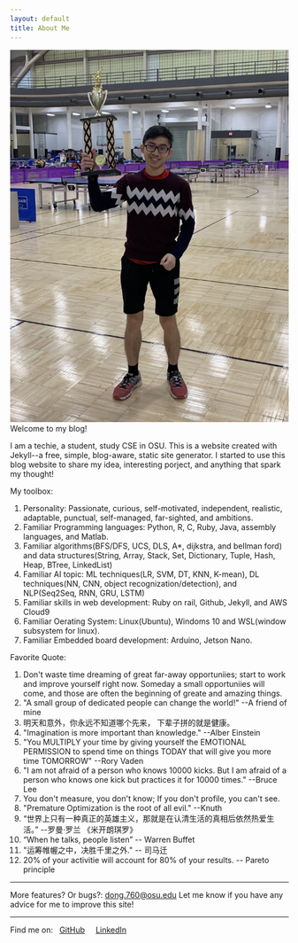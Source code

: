 ```yaml
---
layout: default
title: About Me
---
```

<!-- Using Embedded ruby to do calculation , se more detail: https://www.startuprocket.com/articles/a-quick-introduction-to-embedded-ruby-a-k-a-erb-eruby-->
![trophy.jpg](/assets/images/trophy.jpg)
Welcome to my blog!


I am a techie, a student, study CSE in OSU. This is a website created with Jekyll--a free, simple, blog-aware, static site generator. I started to use this blog website to share my idea, interesting porject, and anything that spark my thought!

My toolbox:
1. Personality: Passionate, curious, self-motivated, independent, realistic, adaptable, punctual, self-managed, far-sighted, and ambitions.
2. Familiar Programming languages: Python, R, C, Ruby, Java, assembly languages, and Matlab.
3. Familiar algorithms(BFS/DFS, UCS, DLS, A*, dijkstra, and bellman ford) and data structures(String, Array, Stack, Set, Dictionary, Tuple, Hash, Heap, BTree, LinkedList)
4. Familiar AI topic: ML techniques(LR, SVM, DT, KNN, K-mean), DL techniques(NN, CNN, object recognization/detection), and NLP(Seq2Seq, RNN, GRU, LSTM)
5. Familiar skills in web development: Ruby on rail, Github, Jekyll, and AWS Cloud9
6. Familiar Oerating System: Linux(Ubuntu), Windoms 10 and WSL(window subsystem for linux).
7. Familiar Embedded board development: Arduino, Jetson Nano.

Favorite Quote:
1. Don't waste time dreaming of great far-away opportuniies; start to work and improve yourself right now. Someday a small opportuniies will come, and those are often the beginning of greate and amazing things.
2. "A small group of dedicated people can change the world!" --A friend of mine
3. 明天和意外，你永远不知道哪个先来， 下辈子拼的就是健康。
4. "Imagination is more important than knowledge." --Alber Einstein
5. "You MULTIPLY your time by giving yourself the EMOTIONAL PERMISSION to spend time on things TODAY that will give you more time TOMORROW" --Rory Vaden
6. "I am not afraid of a person who knows 10000 kicks. But I am afraid of a person who knows one kick but practices it for 10000 times." --Bruce Lee
7. You don't measure, you don't know; If you don't profile, you can't see. 
8. "Premature Optimization is the root of all evil." --Knuth
9. “世界上只有一种真正的英雄主义，那就是在认清生活的真相后依然热爱生活。” --罗曼·罗兰 《米开朗琪罗》
10.  “When he talks, people listen” -- Warren Buffet
11.  "运筹帷幄之中，决胜千里之外." -- 司马迁
12.  20% of your activitie will account for 80% of your results. -- Pareto principle

---
More features? Or bugs?: dong.760@osu.edu
Let me know if you have any advice for me to improve this site!

---
Find me on:&nbsp;
<i class="fa fa-github" aria-hidden="true"></i>&nbsp;[GitHub](https://github.com/drago1234)&nbsp;&nbsp;&nbsp;
<i class="fa fa-linkedin" aria-hidden="true"></i>&nbsp;[LinkedIn](https://www.linkedin.com/in/zhengqi-dong/)&nbsp;&nbsp;&nbsp;